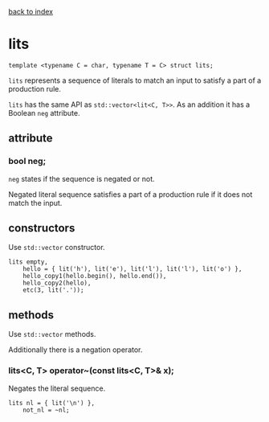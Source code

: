 [back to index](../README.md#overview-of-types)

# lits

```
template <typename C = char, typename T = C> struct lits;
```

`lits` represents a sequence of literals to match an input to satisfy a part of a production rule.

`lits` has the same API as `std::vector<lit<C, T>>`.
As an addition it has a Boolean `neg` attribute.

## attribute

### bool neg;

`neg` states if the sequence is negated or not.

Negated literal sequence satisfies a part of a production rule if it does not match the input.

## constructors

Use `std::vector` constructor.

```
lits empty,
    hello = { lit('h'), lit('e'), lit('l'), lit('l'), lit('o') },
    hello_copy1(hello.begin(), hello.end()),
    hello_copy2(hello),
    etc(3, lit('.'));
```

## methods

Use `std::vector` methods.

Additionally there is a negation operator.

### lits<C, T> operator~(const lits<C, T>& x);

Negates the literal sequence.

```
lits nl = { lit('\n') },
    not_nl = ~nl;
```
